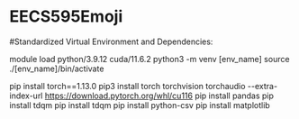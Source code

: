 # EECS595Emoji

#Standardized Virtual Environment and Dependencies:

module load python/3.9.12 cuda/11.6.2
python3 -m venv [env_name]
source ./[env_name]/bin/activate

pip install torch==1.13.0
pip3 install torch torchvision torchaudio --extra-index-url https://download.pytorch.org/whl/cu116
pip install pandas
pip install tdqm
pip install tdqm
pip install python-csv
pip install matplotlib

